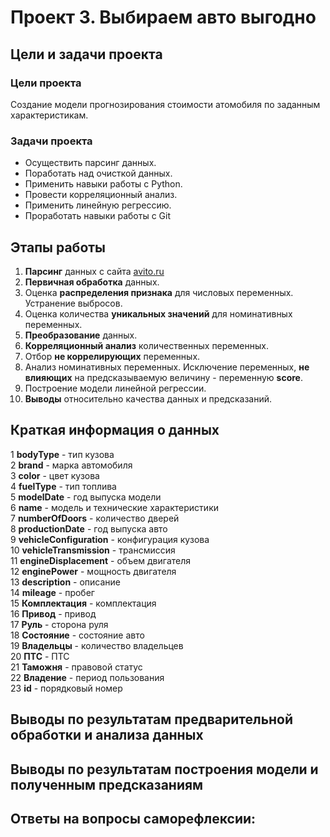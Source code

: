 # Проект 3. Выбираем авто выгодно

## Цели и задачи проекта
### Цели проекта
Создание модели прогнозирования стоимости атомобиля по заданным характеристикам.

### Задачи проекта
* Осуществить парсинг данных.
* Поработать над очисткой данных.
* Применить навыки работы с Python.
* Провести корреляционный анализ.
* Применить линейную регрессию.
* Проработать навыки работы с Git   

## Этапы работы
1. **Парсинг** данных с сайта [avito.ru](https://avito.ru)
2. **Первичная обработка** данных.
3. Оценка **распределения признака** для числовых переменных. Устранение выбросов.
4. Оценка количества **уникальных значений** для номинативных переменных.
5. **Преобразование** данных.
6. **Корреляционный анализ** количественных переменных.
7. Отбор **не коррелирующих** переменных.
8. Анализ номинативных переменных. Исключение переменных, **не влияющих** на предсказываемую величину - переменную **score**.
9. Построение модели линейной регрессии.
8. **Выводы** относительно качества данных и предсказаний.

## Краткая информация о данных

1 **bodyType** - тип кузова  
2 **brand** - марка автомобиля  
3 **color** - цвет кузова  
4 **fuelType** - тип топлива  
5 **modelDate** - год выпуска модели  
6 **name** - модель и технические характеристики   
7 **numberOfDoors** - количество дверей  
8 **productionDate** - год выпуска авто  
9 **vehicleConfiguration** - конфигурация кузова  
10 **vehicleTransmission** - трансмиссия  
11 **engineDisplacement** - объем двигателя  
12 **enginePower** - мощность двигателя  
13 **description** - описание  
14 **mileage** - пробег  
15 **Комплектация** - комплектация  
16 **Привод** - привод  
17 **Руль** - сторона руля  
18 **Состояние** - состояние авто  
19 **Владельцы** - количество владельцев  
20 **ПТС** - ПТС  
21 **Таможня** - правовой статус  
22 **Владение** - период пользования  
23 **id** - порядковый номер


## Выводы по результатам предварительной обработки и анализа данных

## Выводы по результатам построения модели и полученным предсказаниям


## Ответы на вопросы саморефлексии:


